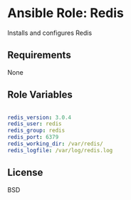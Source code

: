 Ansible Role: Redis
===================

Installs and configures Redis

Requirements
------------

None

Role Variables
--------------

```yaml

redis_version: 3.0.4
redis_user: redis
redis_group: redis
redis_port: 6379
redis_working_dir: /var/redis/
redis_logfile: /var/log/redis.log

```

License
-------

BSD